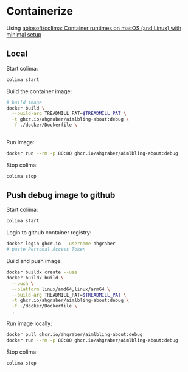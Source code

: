 # Containerize

Using [abiosoft/colima: Container runtimes on macOS (and Linux) with minimal setup](https://github.com/abiosoft/colima)

## Local

Start colima:

```sh
colima start
```

Build the container image:

```sh
# build image
docker build \
  --build-arg TREADMILL_PAT=$TREADMILL_PAT \
  -t ghcr.io/ahgraber/aimlbling-about:debug \
  -f ./docker/Dockerfile \
  .
```

Run image:

```sh
docker run --rm -p 80:80 ghcr.io/ahgraber/aimlbling-about:debug
```

Stop colima:

```sh
colima stop
```

## Push debug image to github

Start colima:

```sh
colima start
```

Login to github container registry:

```sh
docker login ghcr.io --username ahgraber
# paste Personal Access Token
```

Build and push image:

```sh
docker buildx create --use
docker buildx build \
  --push \
  --platform linux/amd64,linux/arm64 \
  --build-arg TREADMILL_PAT=$TREADMILL_PAT \
  -t ghcr.io/ahgraber/aimlbling-about:debug \
  -f ./docker/Dockerfile \
  .
```

Run image locally:

```sh
docker pull ghcr.io/ahgraber/aimlbling-about:debug
docker run --rm -p 80:80 ghcr.io/ahgraber/aimlbling-about:debug
```

Stop colima:

```sh
colima stop
```
